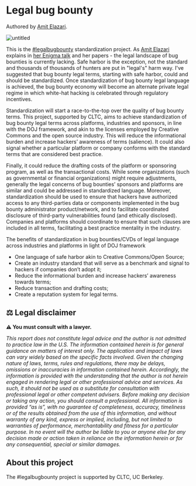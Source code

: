 # Legal bug bounty

Authored by [Amit Elazari](https://twitter.com/AmitElazari).

![untitled](https://user-images.githubusercontent.com/18099289/38116435-4f13c49c-33b0-11e8-8d95-a8e4c128b591.png)

This is the [#legalbugbounty](https://twitter.com/search?q=legalbugbounty) standardization project. As [Amit Elazari](https://twitter.com/amitelazari) explains in [her Enigma talk](https://www.youtube.com/watch?v=riZIFOw0pJA) and her papers - the legal landscape of bug bounties is currently lacking. Safe harbor is the exception, not the standard and thousands of thousands of hunters are put in "legal's" harm way. I've suggested that bug bounty legal terms, starting with safe harbor, could and should be standardized. Once standardization of bug bounty legal language is achieved, the bug bounty economy will become an alternate private legal regime in which white-hat hacking is celebrated through regulatory incentives. 

Standardization will start a race-to-the-top over the quality of bug bounty terms.  This project, supported by CLTC, aims to achieve standardization of bug bounty legal terms across platforms, industries and sponsors, in line with the DOJ framework, and akin to the licenses employed by Creative Commons and the open source industry. This will reduce the informational burden and increase hackers’ awareness of terms (salience). It could also signal whether a particular platform or company conforms with the standard terms that are considered best practice. 

Finally, it could reduce the drafting costs of the platform or sponsoring program, as well as the transactional costs. While some organizations (such as governmental or financial organizations) might require adjustments, generally the legal concerns of bug bounties’ sponsors and platforms are similar and could be addressed in standardized language. Moreover, standardization should be used to ensure that hackers have authorized access to any third-parties data or components implemented in the bug bounty administrator product/network, and to facilitate coordinated disclosure of third-party vulnerabilities found (and ethically disclosed). Companies and platforms should coordinate to ensure that such clauses are included in all terms, facilitating a best practice mentality in the industry.

The benefits of standardization in bug bounties/CVDs of legal language across industries and platforms in light of DOJ framework

- One language of safe harbor akin to Creative Commons/Open Source;      
- Create an industry standard that will serve as a benchmark and signal to hackers if companies don’t adopt it;
- Reduce the informational burden and increase hackers’ awareness towards terms;
- Reduce transaction and drafting costs;
- Create a reputation system for legal terms.

## ⚖ Legal disclaimer

**⚠ You must consult with a lawyer.**

_This report does not constitute legal advice and the author is not admitted to practice law in the U.S. The information contained herein is for general guidance on matters of interest only. The application and impact of laws can vary widely based on the specific facts involved. Given the changing nature of laws, terms, rules and regulations, there may be delays, omissions or inaccuracies in information contained herein. Accordingly, the information is provided with the understanding that the author is not herein engaged in rendering legal or other professional advice and services. As such, it should not be used as a substitute for consultation with professional legal or other competent advisers. Before making any decision or taking any action, you should consult a professional. All information is provided “as is”, with no guarantee of completeness, accuracy, timeliness or of the results obtained from the use of this information, and without warranty of any kind, express or implied, including, but not limited to warranties of performance, merchantability and fitness for a particular purpose. In no event will the author be liable to you or anyone else for any decision made or action taken in reliance on the information herein or for any consequential, special or similar damages._

## About this project

The #legalbugbounty project is supported by CLTC, UC Berkeley.

